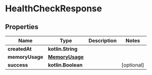 
# HealthCheckResponse

## Properties
Name | Type | Description | Notes
------------ | ------------- | ------------- | -------------
**createdAt** | **kotlin.String** |  | 
**memoryUsage** | [**MemoryUsage**](MemoryUsage.md) |  | 
**success** | **kotlin.Boolean** |  |  [optional]



